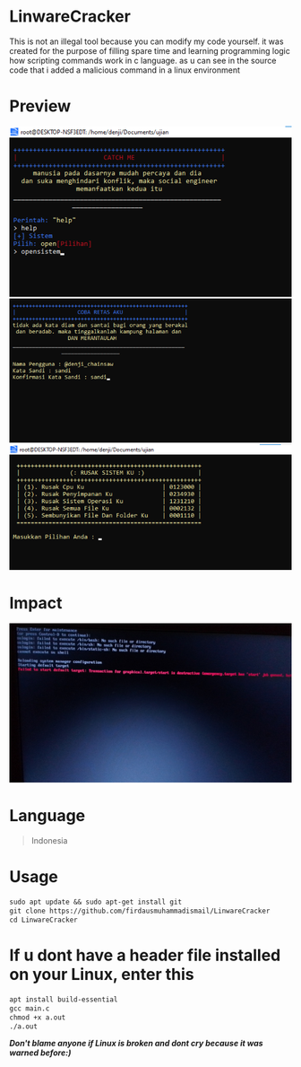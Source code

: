 # LinwareCracker
This is not an illegal tool because you can modify my code yourself. it was created for the purpose of filling spare time and learning programming logic how scripting commands work in c language. as u can see in the source code that i added a malicious command in a linux environment 

# Preview
![No Description About Screen 1](https://raw.githubusercontent.com/firdausmuhammadismail/LinwareCracker/main/sceeen.png)
![No Description About Screen 1](https://raw.githubusercontent.com/firdausmuhammadismail/LinwareCracker/main/screen.png)
![No Description About Screen 1](https://raw.githubusercontent.com/firdausmuhammadismail/LinwareCracker/main/screeneen.png)

# Impact
![No Description About Screen 1](https://raw.githubusercontent.com/firdausmuhammadismail/LinwareCracker/main/dampak.jpg)

# Language
> Indonesia

# Usage 
```
sudo apt update && sudo apt-get install git
git clone https://github.com/firdausmuhammadismail/LinwareCracker
cd LinwareCracker
```
# If u dont have a header file installed on your Linux, enter this
```
apt install build-essential
gcc main.c
chmod +x a.out
./a.out
```
***Don't blame anyone if Linux is broken and dont cry because it was warned before:)***

